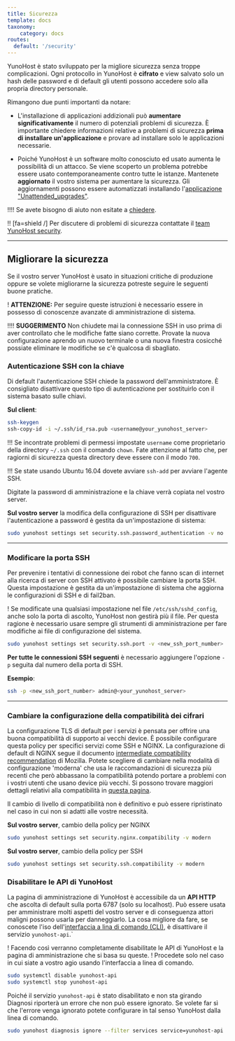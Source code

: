 ```yaml
---
title: Sicurezza
template: docs
taxonomy:
    category: docs
routes:
  default: '/security'
---
```


YunoHost è stato sviluppato per la migliore sicurezza senza troppe complicazioni. Ogni protocollo in YunoHost è **cifrato** e view salvato solo un hash delle password e di default gli utenti possono accedere solo alla propria directory personale.

Rimangono due punti importanti da notare:

- L'installazione di applicazioni addizionali può **aumentare significativamente** il numero di potenziali problemi di sicurezza. È importante chiedere informazioni relative a problemi di sicurezza **prima di installare un'applicazione** e provare ad installare solo le applicazioni necessarie.

- Poiché YunoHost è un software molto conosciuto ed usato aumenta le possibilità di un attacco. Se viene scoperto un problema potrebbe essere usato contemporaneamente contro tutte le istanze. Mantenete **aggiornato** il vostro sistema per aumentare la sicurezza. Gli aggiornamenti possono essere automatizzati installando l'[applicazione "Unattended_upgrades"](https://install-app.yunohost.org/?app=unattended_upgrades).

!!!! Se avete bisogno di aiuto non esitate a [chiedere](/help).

!! [fa=shield /] Per discutere di problemi di sicurezza contattate il [team YunoHost security](/security_team).

---

## Migliorare la sicurezza

Se il vostro server YunoHost è usato in situazioni critiche di produzione oppure se volete migliorarne la sicurezza potreste seguire le seguenti buone pratiche.

! **ATTENZIONE:** Per seguire queste istruzioni è necessario essere in possesso di conoscenze avanzate di amministrazione di sistema.

!!!! **SUGGERIMENTO** Non chiudete mai la connessione SSH in uso prima di aver controllato che le modifiche fatte siano corrette. Provate la nuova configurazione aprendo un nuovo terminale o una nuova finestra cosicché possiate eliminare le modifiche se c'è qualcosa di sbagliato.

### Autenticazione SSH con la chiave

Di default l'autenticazione SSH chiede la password dell'amministratore. È consigliato disattivare questo tipo di autenticazione per sostituirlo con il sistema basato sulle chiavi.

**Sul client**:

```bash
ssh-keygen
ssh-copy-id -i ~/.ssh/id_rsa.pub <username@your_yunohost_server>
```

!!! Se incontrate problemi di permessi impostate `username` come proprietario della directory `~/.ssh` con il comando `chown`. Fate attenzione al fatto che, per ragiorni di sicurezza questa directory deve essere con il modo `700`.

!!! Se state usando Ubuntu 16.04 dovete avviare `ssh-add` per avviare l'agente SSH.

Digitate la password di amministrazione e la chiave verrà copiata nel vostro server.

**Sul vostro server** la modifica della configurazione di SSH per disattivare l'autenticazione a password è gestita da un'impostazione di sistema:

```bash
sudo yunohost settings set security.ssh.password_authentication -v no
```

---

### Modificare la porta SSH

Per prevenire i tentativi di connessione dei robot che fanno scan di internet alla ricerca di server con SSH attivato è possibile cambiare la porta SSH.
Questa impostazione è gestita da un'impostazione di sistema che aggiorna le configurazioni di SSH e di fail2ban.

! Se modificate una qualsiasi impostazione nel file `/etc/ssh/sshd_config`, anche solo la porta di ascolto, YunoHost non gestirà più il file. Per questa ragione è necessario usare sempre gli strumenti di amministrazione per fare modifiche ai file di configurazione del sistema.

```bash
sudo yunohost settings set security.ssh.port -v <new_ssh_port_number>
```

**Per tutte le connessioni SSH seguenti** è necessario aggiungere l'opzione `-p` seguita dal numero della porta di SSH.

**Esempio**:

```bash
ssh -p <new_ssh_port_number> admin@<your_yunohost_server>
```

---

### Cambiare la configurazione della compatibilità dei cifrari

La configurazione TLS di default per i servizi è pensata per offrire una buona compatibilità di supporto ai vecchi device. È possibile configurare questa policy per specifici servizi come SSH e NGINX. La configurazione di default di NGINX segue il documento [intermediate compatibility recommendation](https://wiki.mozilla.org/Security/Server_Side_TLS#Intermediate_compatibility_.28default.29) di Mozilla. Potete scegliere di cambiare nella modalità di configurazione 'moderna' che usa le raccomandazioni di sicurezza più recenti che però abbassano la compatibilità potendo portare a problemi con i vostri utenti che usano device più vecchi. Si possono trovare maggiori dettagli relativi alla compatibilità in [questa pagina](https://wiki.mozilla.org/Security/Server_Side_TLS#Modern_compatibility).

Il cambio di livello di compatibilità non è definitivo e può essere ripristinato nel caso in cui non si adatti alle vostre necessità.

**Sul vostro server**, cambio della policy per NGINX

```bash
sudo yunohost settings set security.nginx.compatibility -v modern
```

**Sul vostro server**, cambio della policy per SSH

```bash
sudo yunohost settings set security.ssh.compatibility -v modern
```

### Disabilitare le API di YunoHost

La pagina di amministrazione di YunoHost è accessibile da un **API HTTP** che ascolta di default sulla porta 6787 (solo su localhost).
Può essere usata per amministrare molti aspetti del vostro server e di conseguenza attori maligni possono usarla per danneggiarlo.
La cosa migliore da fare, se conoscete l'iso dell'[interfaccia a lina di comando (CLI)](/commandline), è disattivare il servizio `yunohost-api`.`

! Facendo così verranno completamente disabilitate le API di YunoHost e la pagina di amministrazione che si basa su queste.
! Procedete solo nel caso in cui siate a vostro agio usando l'interfaccia a linea di comando.

```bash
sudo systemctl disable yunohost-api
sudo systemctl stop yunohost-api
```

Poiché il servizio `yunohost-api` è stato disabilitato e non sta girando Diagnosi riporterà un errore che non può essere ignorato.
Se volete far sì che l'errore venga ignorato potete configurare in tal senso YunoHost dalla linea di comando.

```bash
sudo yunohost diagnosis ignore --filter services service=yunohost-api
```
